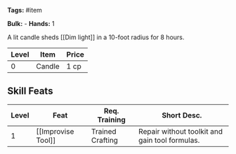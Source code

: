 **Tags:** #item

**Bulk:** -
**Hands:** 1

A lit candle sheds [[Dim light]] in a 10-foot radius for 8 hours.

| **Level** | **Item** | **Price** |
| --------- | -------- | --------- |
| 0         | Candle   | 1 cp      |

## Skill Feats

| Level | Feat               | Req. Training    | Short Desc.                                    |
| ----- | ------------------ | ---------------- | ---------------------------------------------- |
| 1     | [[Improvise Tool]] | Trained Crafting | Repair without toolkit and gain tool formulas. |
